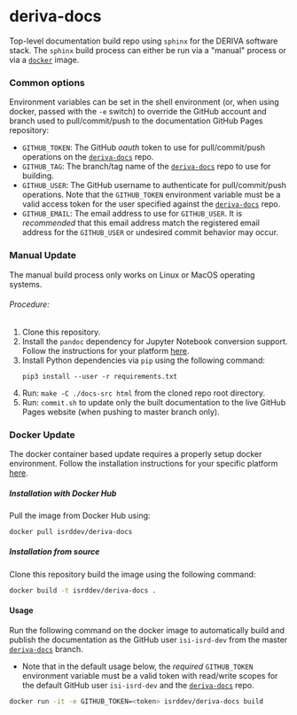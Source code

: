 # deriva-docs
Top-level documentation build repo using `sphinx` for the DERIVA software 
stack. The `sphinx` build process can either be run via a "manual" process 
or via a [`docker`](https://hub.docker.com/r/isrddev/deriva-docs) image.

### Common options

Environment variables can be set in the shell environment (or, when 
using docker, passed with the `-e` switch) to override the GitHub account and branch used to pull/commit/push to the 
documentation GitHub Pages repository:

* `GITHUB_TOKEN`: The GitHub _oauth_ token to use for pull/commit/push operations 
on the [`deriva-docs`](https://github.com/informatics-isi-edu/deriva-docs) repo.
* `GITHUB_TAG`: The branch/tag name of the 
[`deriva-docs`](https://github.com/informatics-isi-edu/deriva-docs) 
repo to use for building.
* `GITHUB_USER`: The GitHub username to authenticate for pull/commit/push 
operations. Note that the `GITHUB_TOKEN` environment variable must be a 
valid access token for the user specified against the 
[`deriva-docs`](https://github.com/informatics-isi-edu/deriva-docs) repo.
* `GITHUB_EMAIL`: The email address to use for `GITHUB_USER`. It is 
_recommended_ that this email address match the registered email address 
for the `GITHUB_USER` or undesired commit behavior may occur.

### Manual Update
The manual build process only works on Linux or MacOS operating systems.

###### Procedure:
1. Clone this repository.
2. Install the `pandoc` dependency for Jupyter Notebook conversion support. Follow the instructions for your platform [here](http://pandoc.org/installing.html).
3. Install Python dependencies via `pip` using the following command:
    ```
    pip3 install --user -r requirements.txt
    ``` 
4. Run: `make -C ./docs-src html` from the cloned repo root directory.
5. Run: `commit.sh` to update only the built documentation to the live 
GitHub Pages website (when pushing to master branch only).

### Docker Update
The docker container based update requires a properly setup docker environment. 
Follow the installation instructions for your specific platform [here](https://docs.docker.com/install/).

##### Installation with Docker Hub

Pull the image from Docker Hub using:

```sh
docker pull isrddev/deriva-docs
```

##### Installation from source

Clone this repository build the image using the following command:

```sh
docker build -t isrddev/deriva-docs .
```

#### Usage

Run the following command on the docker image to automatically build and 
publish the documentation as the GitHub user `isi-isrd-dev` from the master 
[`deriva-docs`](https://github.com/informatics-isi-edu/deriva-docs) branch. 

* Note that in the default usage below, the _required_ `GITHUB_TOKEN` 
environment variable must be a valid token with read/write scopes for 
the default GitHub user `isi-isrd-dev` and the 
[`deriva-docs`](https://github.com/informatics-isi-edu/deriva-docs) repo.


```sh
docker run -it -e GITHUB_TOKEN=<token> isrddev/deriva-docs build
```
